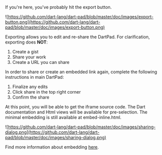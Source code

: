 If you're here, you've probably hit the export button. 

![https://github.com/dart-lang/dart-pad/blob/master/doc/images/export-button.png](https://github.com/dart-lang/dart-pad/blob/master/doc/images/export-button.png)

Exporting allows you to edit and re-share the DartPad. For clarification, exporting does **NOT**:

1. Create a gist
2. Share your work
3. Create a URL you can share

In order to share or create an embedded link again,
complete the following instructions in main DartPad:

1. Finalize any edits
2. Click share in the top right corner
3. Confirm the share


At this point, you will be able to get the iframe source code. The Dart documentation and Html views will be available for pre-selection. The minimal embedding is still available at embed-inline.html.

![https://github.com/dart-lang/dart-pad/blob/master/doc/images/sharing-dialog.png](https://github.com/dart-lang/dart-pad/blob/master/doc/images/sharing-dialog.png)

Find more information about embedding [here](https://github.com/dart-lang/dart-pad/wiki/Embedding-Guide).